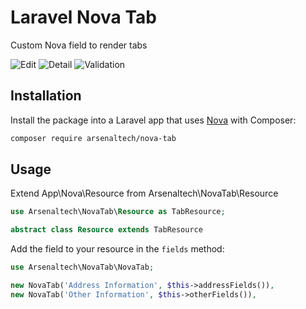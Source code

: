 # Laravel Nova Tab

Custom Nova field to render tabs


![Edit](http://take.ms/MFDjX)
![Detail](http://take.ms/44q7f)
![Validation](http://take.ms/S6hZI)

## Installation

Install the package into a Laravel app that uses [Nova](https://nova.laravel.com) with Composer:

```bash
composer require arsenaltech/nova-tab
```

## Usage

Extend App\Nova\Resource from Arsenaltech\NovaTab\Resource

```php
use Arsenaltech\NovaTab\Resource as TabResource;

abstract class Resource extends TabResource
```

Add the field to your resource in the `fields` method:

```php
use Arsenaltech\NovaTab\NovaTab;

new NovaTab('Address Information', $this->addressFields()),
new NovaTab('Other Information', $this->otherFields()),

```


